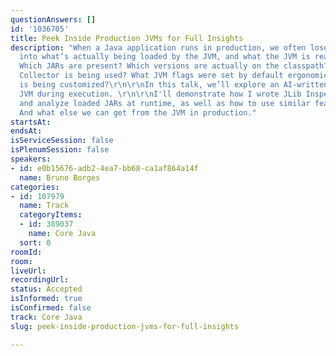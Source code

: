 ```yaml
---
questionAnswers: []
id: '1036705'
title: Peek Inside Production JVMs for Full Insights
description: "When a Java application runs in production, we often lose visibility
  into what’s actually being loaded by the JVM, and what the JVM is really doing.
  Which JARs are present? Which versions are actually on the classpath? Which Garbage
  Collector is being used? What JVM flags were set by default ergonomics and what
  is being customized?\r\n\r\nIn this talk, we’ll explore an AI-written tool for introspecting
  JVM during execution. \r\n\r\nI'll demonstrate how I wrote JLib Inspector to scan
  and analyze loaded JARs at runtime, as well as how to use similar feature in OpenTelemetry.
  And what else we can get from the JVM in production."
startsAt:
endsAt:
isServiceSession: false
isPlenumSession: false
speakers:
- id: e0b15676-adb2-4ea7-bb68-ca1af864a14f
  name: Bruno Borges
categories:
- id: 107979
  name: Track
  categoryItems:
  - id: 389037
    name: Core Java
  sort: 0
roomId:
room:
liveUrl:
recordingUrl:
status: Accepted
isInformed: true
isConfirmed: false
track: Core Java
slug: peek-inside-production-jvms-for-full-insights

---
```

